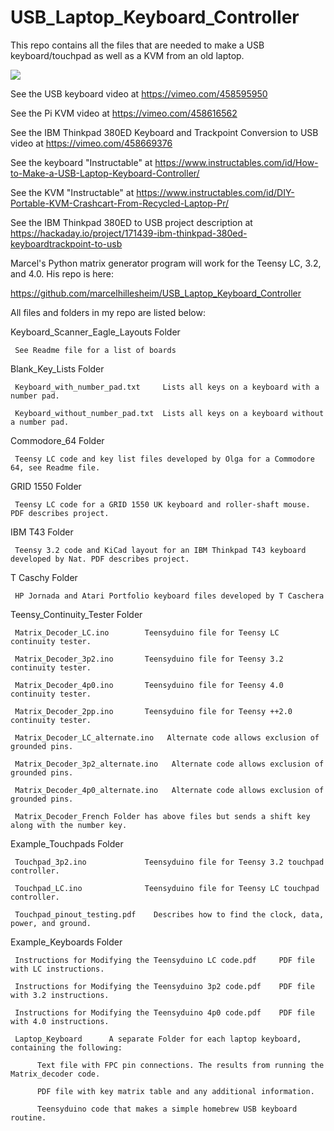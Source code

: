 # USB_Laptop_Keyboard_Controller
 This repo contains all the files that are needed to make a USB keyboard/touchpad as well as a KVM from an old laptop.

![](Images/Keyboard.JPG)

 See the USB keyboard video at https://vimeo.com/458595950
 
 See the Pi KVM video at https://vimeo.com/458616562
 
 See the IBM Thinkpad 380ED Keyboard and Trackpoint Conversion to USB video at https://vimeo.com/458669376
 
 See the keyboard "Instructable" at https://www.instructables.com/id/How-to-Make-a-USB-Laptop-Keyboard-Controller/

 See the KVM "Instructable" at https://www.instructables.com/id/DIY-Portable-KVM-Crashcart-From-Recycled-Laptop-Pr/
 
 See the IBM Thinkpad 380ED to USB project description at https://hackaday.io/project/171439-ibm-thinkpad-380ed-keyboardtrackpoint-to-usb
 
 Marcel's Python matrix generator program will work for the Teensy LC, 3.2, and 4.0. His repo is here:
 
 https://github.com/marcelhillesheim/USB_Laptop_Keyboard_Controller
 
 All files and folders in my repo are listed below:
 
 Keyboard_Scanner_Eagle_Layouts Folder
 
     See Readme file for a list of boards
     
 Blank_Key_Lists Folder
 
     Keyboard_with_number_pad.txt     Lists all keys on a keyboard with a number pad. 
     
     Keyboard_without_number_pad.txt  Lists all keys on a keyboard without a number pad. 
     
 Commodore_64 Folder
 
     Teensy LC code and key list files developed by Olga for a Commodore 64, see Readme file.  
 
 GRID 1550 Folder
 
     Teensy LC code for a GRID 1550 UK keyboard and roller-shaft mouse. PDF describes project.

IBM T43 Folder

     Teensy 3.2 code and KiCad layout for an IBM Thinkpad T43 keyboard developed by Nat. PDF describes project.
     
 T Caschy Folder
 
     HP Jornada and Atari Portfolio keyboard files developed by T Caschera
     
 Teensy_Continuity_Tester Folder
 
     Matrix_Decoder_LC.ino        Teensyduino file for Teensy LC continuity tester. 
     
     Matrix_Decoder_3p2.ino       Teensyduino file for Teensy 3.2 continuity tester.  
     
     Matrix_Decoder_4p0.ino       Teensyduino file for Teensy 4.0 continuity tester.
     
     Matrix_Decoder_2pp.ino       Teensyduino file for Teensy ++2.0 continuity tester.
     
     Matrix_Decoder_LC_alternate.ino   Alternate code allows exclusion of grounded pins. 
     
     Matrix_Decoder_3p2_alternate.ino   Alternate code allows exclusion of grounded pins.  
     
     Matrix_Decoder_4p0_alternate.ino   Alternate code allows exclusion of grounded pins.
     
     Matrix_Decoder_French Folder has above files but sends a shift key along with the number key.
     
 Example_Touchpads Folder
 
     Touchpad_3p2.ino             Teensyduino file for Teensy 3.2 touchpad controller.
     
     Touchpad_LC.ino              Teensyduino file for Teensy LC touchpad controller.
     
     Touchpad_pinout_testing.pdf    Describes how to find the clock, data, power, and ground.
 
 Example_Keyboards Folder
 
     Instructions for Modifying the Teensyduino LC code.pdf     PDF file with LC instructions.   
     
     Instructions for Modifying the Teensyduino 3p2 code.pdf    PDF file with 3.2 instructions.
     
     Instructions for Modifying the Teensyduino 4p0 code.pdf    PDF file with 4.0 instructions.
     
     Laptop_Keyboard      A separate Folder for each laptop keyboard, containing the following:
     
          Text file with FPC pin connections. The results from running the Matrix_decoder code.
          
          PDF file with key matrix table and any additional information. 
          
          Teensyduino code that makes a simple homebrew USB keyboard routine.
          
